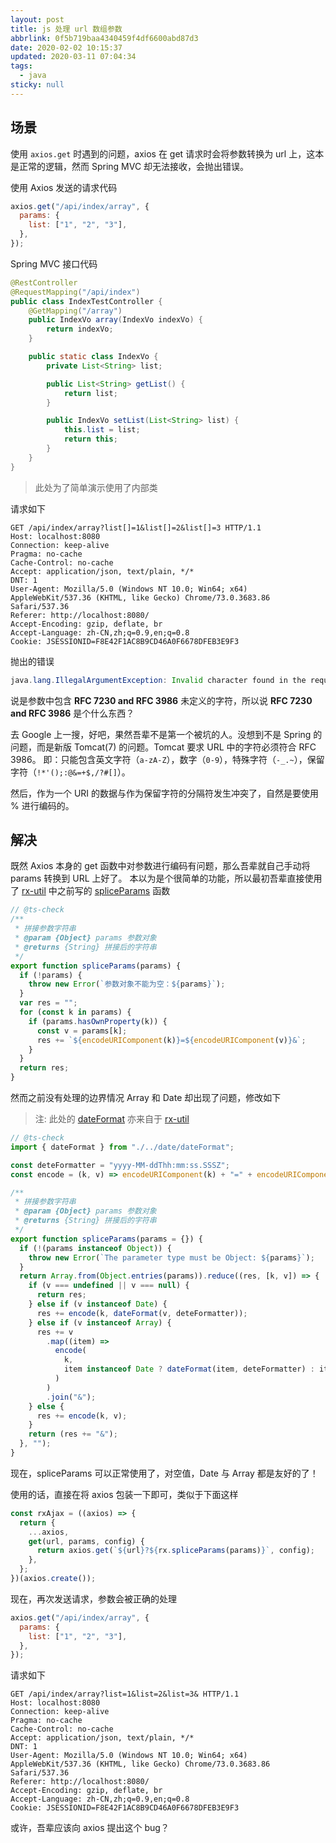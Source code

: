 ```yaml
---
layout: post
title: js 处理 url 数组参数
abbrlink: 0f5b719baa4340459f4df6600abd87d3
date: 2020-02-02 10:15:37
updated: 2020-03-11 07:04:34
tags:
  - java
sticky: null
---
```


## 场景

使用 `axios.get` 时遇到的问题，axios 在 get 请求时会将参数转换为 url 上，这本是正常的逻辑，然而 Spring MVC 却无法接收，会抛出错误。

使用 Axios 发送的请求代码

```js
axios.get("/api/index/array", {
  params: {
    list: ["1", "2", "3"],
  },
});
```

Spring MVC 接口代码

```java
@RestController
@RequestMapping("/api/index")
public class IndexTestController {
    @GetMapping("/array")
    public IndexVo array(IndexVo indexVo) {
        return indexVo;
    }

    public static class IndexVo {
        private List<String> list;

        public List<String> getList() {
            return list;
        }

        public IndexVo setList(List<String> list) {
            this.list = list;
            return this;
        }
    }
}
```

> 此处为了简单演示使用了内部类

请求如下

```http
GET /api/index/array?list[]=1&list[]=2&list[]=3 HTTP/1.1
Host: localhost:8080
Connection: keep-alive
Pragma: no-cache
Cache-Control: no-cache
Accept: application/json, text/plain, */*
DNT: 1
User-Agent: Mozilla/5.0 (Windows NT 10.0; Win64; x64) AppleWebKit/537.36 (KHTML, like Gecko) Chrome/73.0.3683.86 Safari/537.36
Referer: http://localhost:8080/
Accept-Encoding: gzip, deflate, br
Accept-Language: zh-CN,zh;q=0.9,en;q=0.8
Cookie: JSESSIONID=F8E42F1AC8B9CD46A0F6678DFEB3E9F3
```

抛出的错误

```java
java.lang.IllegalArgumentException: Invalid character found in the request target. The valid characters are defined in RFC 7230 and RFC 3986
```

说是参数中包含 **RFC 7230 and RFC 3986** 未定义的字符，所以说 **RFC 7230 and RFC 3986** 是个什么东西？

去 Google 上一搜，好吧，果然吾辈不是第一个被坑的人。没想到不是 Spring 的问题，而是新版 Tomcat(7) 的问题。Tomcat 要求 URL 中的字符必须符合 RFC 3986。
即：只能包含英文字符（`a-zA-Z`），数字（`0-9`），特殊字符（`-_.~`），保留字符（`!*'();:@&=+$,/?#[]`）。

然后，作为一个 URI 的数据与作为保留字符的分隔符发生冲突了，自然是要使用 % 进行编码的。

## 解决

既然 Axios 本身的 get 函数中对参数进行编码有问题，那么吾辈就自己手动将 params 转换到 URL 上好了。
本以为是个很简单的功能，所以最初吾辈直接使用了 [rx-util](https://github.com/rxliuli/rx-util) 中之前写的 [spliceParams](https://rx-util.rxliuli.com/function/index.html#static-function-spliceParams) 函数

```js
// @ts-check
/**
 * 拼接参数字符串
 * @param {Object} params 参数对象
 * @returns {String} 拼接后的字符串
 */
export function spliceParams(params) {
  if (!params) {
    throw new Error(`参数对象不能为空：${params}`);
  }
  var res = "";
  for (const k in params) {
    if (params.hasOwnProperty(k)) {
      const v = params[k];
      res += `${encodeURIComponent(k)}=${encodeURIComponent(v)}&`;
    }
  }
  return res;
}
```

然而之前没有处理的边界情况 Array 和 Date 却出现了问题，修改如下

> 注: 此处的 [dateFormat](https://rx-util.rxliuli.com/function/index.html#static-function-dateFormat) 亦来自于 [rx-util](https://github.com/rxliuli/rx-util)

```js
// @ts-check
import { dateFormat } from "./../date/dateFormat";

const deteFormatter = "yyyy-MM-ddThh:mm:ss.SSSZ";
const encode = (k, v) => encodeURIComponent(k) + "=" + encodeURIComponent(v);

/**
 * 拼接参数字符串
 * @param {Object} params 参数对象
 * @returns {String} 拼接后的字符串
 */
export function spliceParams(params = {}) {
  if (!(params instanceof Object)) {
    throw new Error(`The parameter type must be Object: ${params}`);
  }
  return Array.from(Object.entries(params)).reduce((res, [k, v]) => {
    if (v === undefined || v === null) {
      return res;
    } else if (v instanceof Date) {
      res += encode(k, dateFormat(v, deteFormatter));
    } else if (v instanceof Array) {
      res += v
        .map((item) =>
          encode(
            k,
            item instanceof Date ? dateFormat(item, deteFormatter) : item
          )
        )
        .join("&");
    } else {
      res += encode(k, v);
    }
    return (res += "&");
  }, "");
}
```

现在，spliceParams 可以正常使用了，对空值，Date 与 Array 都是友好的了！

使用的话，直接在将 axios 包装一下即可，类似于下面这样

```js
const rxAjax = ((axios) => {
  return {
    ...axios,
    get(url, params, config) {
      return axios.get(`${url}?${rx.spliceParams(params)}`, config);
    },
  };
})(axios.create());
```

现在，再次发送请求，参数会被正确的处理

```js
axios.get("/api/index/array", {
  params: {
    list: ["1", "2", "3"],
  },
});
```

请求如下

```http
GET /api/index/array?list=1&list=2&list=3& HTTP/1.1
Host: localhost:8080
Connection: keep-alive
Pragma: no-cache
Cache-Control: no-cache
Accept: application/json, text/plain, */*
DNT: 1
User-Agent: Mozilla/5.0 (Windows NT 10.0; Win64; x64) AppleWebKit/537.36 (KHTML, like Gecko) Chrome/73.0.3683.86 Safari/537.36
Referer: http://localhost:8080/
Accept-Encoding: gzip, deflate, br
Accept-Language: zh-CN,zh;q=0.9,en;q=0.8
Cookie: JSESSIONID=F8E42F1AC8B9CD46A0F6678DFEB3E9F3
```

或许，吾辈应该向 axios 提出这个 bug？
